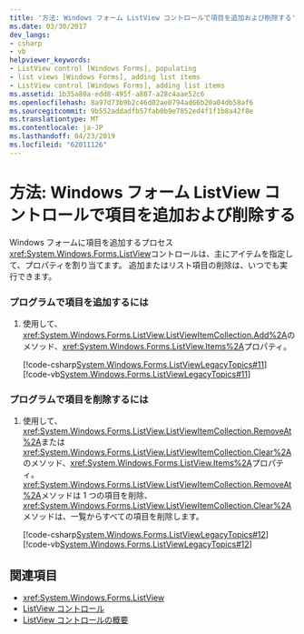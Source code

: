 ```yaml
---
title: '方法: Windows フォーム ListView コントロールで項目を追加および削除する'
ms.date: 03/30/2017
dev_langs:
- csharp
- vb
helpviewer_keywords:
- ListView control [Windows Forms], populating
- list views [Windows Forms], adding list items
- ListView control [Windows Forms], adding list items
ms.assetid: 1b35a80a-edd8-495f-a807-a28c4aae52c6
ms.openlocfilehash: 8a97d73b9b2c46d02ae0794ad66b20a04db58af6
ms.sourcegitcommit: 9b552addadfb57fab0b9e7852ed4f1f1b8a42f8e
ms.translationtype: MT
ms.contentlocale: ja-JP
ms.lasthandoff: 04/23/2019
ms.locfileid: "62011126"
---
```

# <a name="how-to-add-and-remove-items-with-the-windows-forms-listview-control"></a>方法: Windows フォーム ListView コントロールで項目を追加および削除する
Windows フォームに項目を追加するプロセス<xref:System.Windows.Forms.ListView>コントロールは、主にアイテムを指定して、プロパティを割り当てます。 追加またはリスト項目の削除は、いつでも実行できます。  
  
### <a name="to-add-items-programmatically"></a>プログラムで項目を追加するには  
  
1. 使用して、<xref:System.Windows.Forms.ListView.ListViewItemCollection.Add%2A>のメソッド、<xref:System.Windows.Forms.ListView.Items%2A>プロパティ。  
  
     [!code-csharp[System.Windows.Forms.ListViewLegacyTopics#11](~/samples/snippets/csharp/VS_Snippets_Winforms/System.Windows.Forms.ListViewLegacyTopics/CS/Class1.cs#11)]
     [!code-vb[System.Windows.Forms.ListViewLegacyTopics#11](~/samples/snippets/visualbasic/VS_Snippets_Winforms/System.Windows.Forms.ListViewLegacyTopics/VB/Class1.vb#11)]  
  
### <a name="to-remove-items-programmatically"></a>プログラムで項目を削除するには  
  
1. 使用して、<xref:System.Windows.Forms.ListView.ListViewItemCollection.RemoveAt%2A>または<xref:System.Windows.Forms.ListView.ListViewItemCollection.Clear%2A>のメソッド、<xref:System.Windows.Forms.ListView.Items%2A>プロパティ。 <xref:System.Windows.Forms.ListView.ListViewItemCollection.RemoveAt%2A>メソッドは 1 つの項目を削除、<xref:System.Windows.Forms.ListView.ListViewItemCollection.Clear%2A>メソッドは、一覧からすべての項目を削除します。  
  
     [!code-csharp[System.Windows.Forms.ListViewLegacyTopics#12](~/samples/snippets/csharp/VS_Snippets_Winforms/System.Windows.Forms.ListViewLegacyTopics/CS/Class1.cs#12)]
     [!code-vb[System.Windows.Forms.ListViewLegacyTopics#12](~/samples/snippets/visualbasic/VS_Snippets_Winforms/System.Windows.Forms.ListViewLegacyTopics/VB/Class1.vb#12)]  
  
## <a name="see-also"></a>関連項目

- <xref:System.Windows.Forms.ListView>
- [ListView コントロール](listview-control-windows-forms.md)
- [ListView コントロールの概要](listview-control-overview-windows-forms.md)
